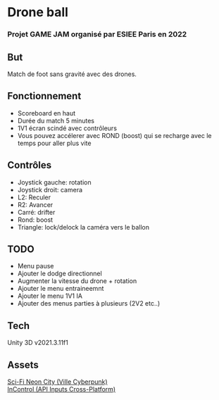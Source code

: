 # Drone ball
### Projet GAME JAM organisé par ESIEE Paris en 2022

## But 
Match de foot sans gravité avec des drones.

## Fonctionnement
- Scoreboard en haut
- Durée du match 5 minutes
- 1V1 écran scindé avec contrôleurs
- Vous pouvez accélerer avec ROND (boost) qui se recharge avec le temps pour aller plus vite

## Contrôles
- Joystick gauche: rotation<br/>
- Joystick droit: camera<br/>
- L2: Reculer<br/>
- R2: Avancer<br/>
- Carré: drifter<br/>
- Rond: boost<br/>
- Triangle: lock/delock la caméra vers le ballon

## TODO
- Menu pause<br/>
- Ajouter le dodge directionnel<br/>
- Augmenter la vitesse du drone + rotation<br/>
- Ajouter le menu entraineemnt<br/>
- Ajouter le menu 1V1 IA<br/>
- Ajouter des menus parties à plusieurs (2V2 etc..)<br/>

## Tech
Unity 3D v2021.3.11f1

## Assets
[Sci-Fi Neon City (Ville Cyberpunk)](https://assetstore.unity.com/packages/3d/environments/sci-fi/scifi-neon-city-118580)<br/>
[InControl (API Inputs Cross-Platform)](https://assetstore.unity.com/packages/tools/input-management/incontrol-14695)
